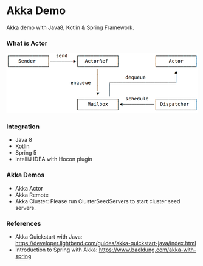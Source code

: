 Akka Demo
=========
Akka demo with Java8, Kotlin & Spring Framework.

### What is Actor

![Akka-Actors](Akka-Actors.png)

### Integration

* Java 8
* Kotlin
* Spring 5
* IntelliJ IDEA with Hocon plugin

### Akka Demos

* Akka Actor
* Akka Remote
* Akka Cluster: Please run ClusterSeedServers to start cluster seed servers.

### References

* Akka Quickstart with Java: https://developer.lightbend.com/guides/akka-quickstart-java/index.html
* Introduction to Spring with Akka: https://www.baeldung.com/akka-with-spring
